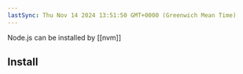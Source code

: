 ```yaml
---
lastSync: Thu Nov 14 2024 13:51:50 GMT+0000 (Greenwich Mean Time)
---
```

Node.js can be installed by [[nvm]]

## Install
